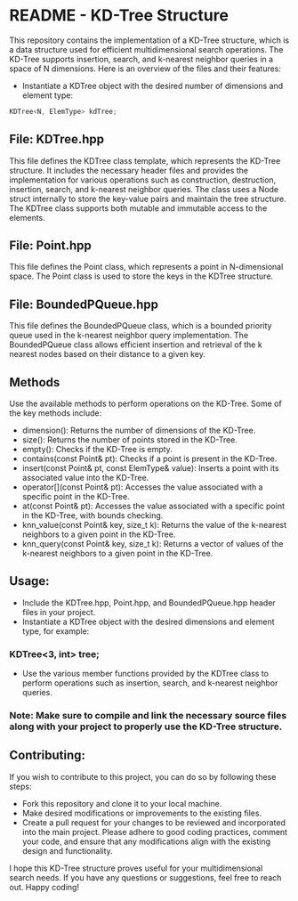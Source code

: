 # README - KD-Tree Structure

This repository contains the implementation of a KD-Tree structure, which is a data structure used for efficient multidimensional search operations. The KD-Tree supports insertion, search, and k-nearest neighbor queries in a space of N dimensions. Here is an overview of the files and their features:
* Instantiate a KDTree object with the desired number of dimensions and element type:
```cpp
KDTree<N, ElemType> kdTree;
```

## File: KDTree.hpp
This file defines the KDTree class template, which represents the KD-Tree structure. It includes the necessary header files and provides the implementation for various operations such as construction, destruction, insertion, search, and k-nearest neighbor queries. The class uses a Node struct internally to store the key-value pairs and maintain the tree structure. The KDTree class supports both mutable and immutable access to the elements.

## File: Point.hpp
This file defines the Point class, which represents a point in N-dimensional space. The Point class is used to store the keys in the KDTree structure.

## File: BoundedPQueue.hpp
This file defines the BoundedPQueue class, which is a bounded priority queue used in the k-nearest neighbor query implementation. The BoundedPQueue class allows efficient insertion and retrieval of the k nearest nodes based on their distance to a given key.
## Methods
Use the available methods to perform operations on the KD-Tree. Some of the key methods include:

* dimension(): Returns the number of dimensions of the KD-Tree.
* size(): Returns the number of points stored in the KD-Tree.
* empty(): Checks if the KD-Tree is empty.
* contains(const Point<N>& pt): Checks if a point is present in the KD-Tree.
* insert(const Point<N>& pt, const ElemType& value): Inserts a point with its associated value into the KD-Tree.
* operator[](const Point<N>& pt): Accesses the value associated with a specific point in the KD-Tree.
* at(const Point<N>& pt): Accesses the value associated with a specific point in the KD-Tree, with bounds checking.
* knn_value(const Point<N>& key, size_t k): Returns the value of the k-nearest neighbors to a given point in the KD-Tree.
* knn_query(const Point<N>& key, size_t k): Returns a vector of values of the k-nearest neighbors to a given point in the KD-Tree.
## Usage:

* Include the KDTree.hpp, Point.hpp, and BoundedPQueue.hpp header files in your project.
* Instantiate a KDTree object with the desired dimensions and element type, for example:
### KDTree<3, int> tree;
* Use the various member functions provided by the KDTree class to perform operations such as insertion, search, and k-nearest neighbor queries.
### Note: Make sure to compile and link the necessary source files along with your project to properly use the KD-Tree structure.

## Contributing:

If you wish to contribute to this project, you can do so by following these steps:

* Fork this repository and clone it to your local machine.
* Make desired modifications or improvements to the existing files.
* Create a pull request for your changes to be reviewed and incorporated into the main project.
Please adhere to good coding practices, comment your code, and ensure that any modifications align with the existing design and functionality.

I hope this KD-Tree structure proves useful for your multidimensional search needs. If you have any questions or suggestions, feel free to reach out. Happy coding!
